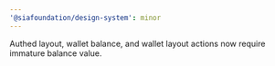 ```yaml
---
'@siafoundation/design-system': minor
---
```


Authed layout, wallet balance, and wallet layout actions now require immature balance value.
